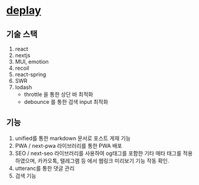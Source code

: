 # [deplay](https://my-first-programming.kr)

## 기술 스택

1. react
2. nextjs
3. MUI, emotion
4. recoil
5. react-spring
6. SWR
7. lodash
    - throttle 을 통한 상단 바 최적화
    - debounce 를 통한 검색 input 최적화

## 기능
1. unified를 통한 markdown 문서로 포스트 게재 기능
2. PWA / next-pwa 라이브러리를 통한 PWA 배포
3. SEO / next-seo 라이브러리를 사용하여 og태그를 포함한 기타 매타 태그를 적용하였으며, 카카오톡, 텔레그램 등 에서 웹링크 미리보기 기능 작동 확인.
4. utteranc를 통한 댓글 관리
5. 검색 기능
